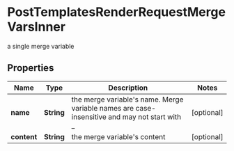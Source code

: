 

# PostTemplatesRenderRequestMergeVarsInner

a single merge variable

## Properties

| Name | Type | Description | Notes |
|------------ | ------------- | ------------- | -------------|
|**name** | **String** | the merge variable&#39;s name. Merge variable names are case-insensitive and may not start with _ |  [optional] |
|**content** | **String** | the merge variable&#39;s content |  [optional] |



